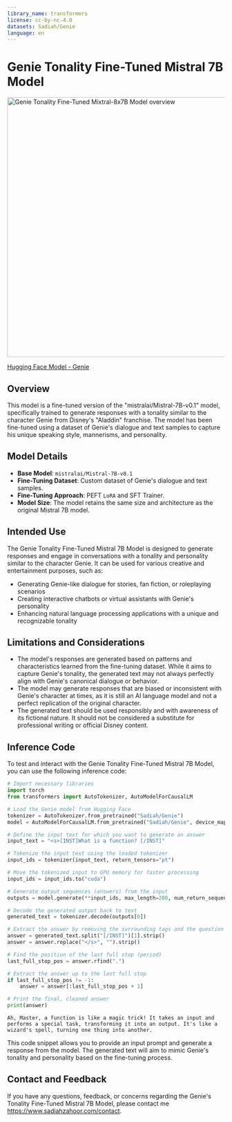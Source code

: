 ```yaml
---
library_name: transformers
license: cc-by-nc-4.0
datasets: Sadiah/Genie
language: en
---
```

# Genie Tonality Fine-Tuned Mistral 7B Model

<img src="https://cdn-uploads.huggingface.co/production/uploads/6564e76de6b20bc37e494589/_7MRpFY2lpc4aGQPybqU_.png" width="600" alt="Genie Tonality Fine-Tuned Mixtral-8x7B Model overview">

[Hugging Face Model - Genie](https://huggingface.co/Sadiah/Genie)

## Overview

This model is a fine-tuned version of the "mistralai/Mistral-7B-v0.1" model, specifically trained to generate responses with a tonality similar to the character Genie from Disney's "Aladdin" franchise. The model has been fine-tuned using a dataset of Genie's dialogue and text samples to capture his unique speaking style, mannerisms, and personality.

## Model Details

- **Base Model**: `mistralai/Mistral-7B-v0.1`
- **Fine-Tuning Dataset**: Custom dataset of Genie's dialogue and text samples.
- **Fine-Tuning Approach**: PEFT `LoRA` and SFT Trainer.
- **Model Size**: The model retains the same size and architecture as the original Mistral 7B model.

## Intended Use

The Genie Tonality Fine-Tuned Mistral 7B Model is designed to generate responses and engage in conversations with a tonality and personality similar to the character Genie. It can be used for various creative and entertainment purposes, such as:

- Generating Genie-like dialogue for stories, fan fiction, or roleplaying scenarios
- Creating interactive chatbots or virtual assistants with Genie's personality
- Enhancing natural language processing applications with a unique and recognizable tonality

## Limitations and Considerations

- The model's responses are generated based on patterns and characteristics learned from the fine-tuning dataset. While it aims to capture Genie's tonality, the generated text may not always perfectly align with Genie's canonical dialogue or behavior.
- The model may generate responses that are biased or inconsistent with Genie's character at times, as it is still an AI language model and not a perfect replication of the original character.
- The generated text should be used responsibly and with awareness of its fictional nature. It should not be considered a substitute for professional writing or official Disney content.

## Inference Code

To test and interact with the Genie Tonality Fine-Tuned Mistral 7B Model, you can use the following inference code:

```python
# Import necessary libraries
import torch
from transformers import AutoTokenizer, AutoModelForCausalLM

# Load the Genie model from Hugging Face
tokenizer = AutoTokenizer.from_pretrained("Sadiah/Genie")
model = AutoModelForCausalLM.from_pretrained("Sadiah/Genie", device_map={"": 0})

# Define the input text for which you want to generate an answer
input_text = "<s>[INST]What is a function? [/INST]"

# Tokenize the input text using the loaded tokenizer
input_ids = tokenizer(input_text, return_tensors="pt")

# Move the tokenized input to GPU memory for faster processing
input_ids = input_ids.to("cuda")

# Generate output sequences (answers) from the input
outputs = model.generate(**input_ids, max_length=200, num_return_sequences=1, temperature=0.7)

# Decode the generated output back to text
generated_text = tokenizer.decode(outputs[0])

# Extract the answer by removing the surrounding tags and the question
answer = generated_text.split("[/INST]")[1].strip()
answer = answer.replace("</s>", "").strip()

# Find the position of the last full stop (period)
last_full_stop_pos = answer.rfind(".")

# Extract the answer up to the last full stop
if last_full_stop_pos != -1:
    answer = answer[:last_full_stop_pos + 1]

# Print the final, cleaned answer
print(answer)
```
`Ah, Master, a function is like a magic trick! It takes an input and performs a special task, transforming it into an output. It's like a wizard's spell, turning one thing into another.`

This code snippet allows you to provide an input prompt and generate a response from the model. The generated text will aim to mimic Genie's tonality and personality based on the fine-tuning process.

## Contact and Feedback
If you have any questions, feedback, or concerns regarding the Genie's Tonality Fine-Tuned Mistral 7B Model, please contact me https://www.sadiahzahoor.com/contact.
